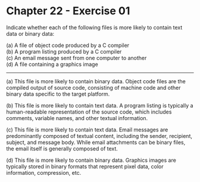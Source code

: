 # Chapter 22 - Exercise 01

Indicate whether each of the following files is more likely to contain text data or binary data:

(a) A file of object code produced by a C compiler  
(b) A program listing produced by a C compiler  
(c) An email message sent from one computer to another  
(d) A file containing a graphics image   

---


(a) This file is more likely to contain binary data. Object code files are the compiled output of source code, consisting of machine code and other binary data specific to the target platform.

(b) This file is more likely to contain text data. A program listing is typically a human-readable representation of the source code, which includes comments, variable names, and other textual information.

(c) This file is more likely to contain text data. Email messages are predominantly composed of textual content, including the sender, recipient, subject, and message body. While email attachments can be binary files, the email itself is generally composed of text.

(d) This file is more likely to contain binary data. Graphics images are typically stored in binary formats that represent pixel data, color information, compression, etc. 
